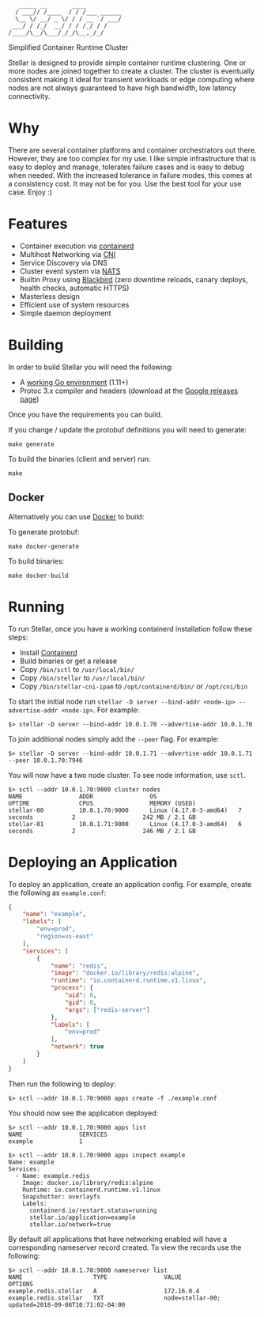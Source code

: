 ```
   _____ __       ____
  / ___// /____  / / /___ ______
  \__ \/ __/ _ \/ / / __ `/ ___/
 ___/ / /_/  __/ / / /_/ / /
/____/\__/\___/_/_/\__,_/_/

```

Simplified Container Runtime Cluster

Stellar is designed to provide simple container runtime clustering.  One
or more nodes are joined together to create a cluster.  The cluster
is eventually consistent making it ideal for transient workloads or edge
computing where nodes are not always guaranteed to have high bandwidth, low
latency connectivity.

# Why
There are several container platforms and container orchestrators out there.
However, they are too complex for my use.  I like simple infrastructure that
is easy to deploy and manage, tolerates failure cases and is easy to debug
when needed.  With the increased tolerance in failure modes, this comes at
a consistency cost.  It may not be for you.  Use the best tool for your use
case.  Enjoy :)

# Features

- Container execution via [containerd](https://github.com/containerd/containerd)
- Multihost Networking via [CNI](https://github.com/containernetworking/cni)
- Service Discovery via DNS
- Cluster event system via [NATS](https://github.com/nats-io/gnatsd)
- Builtin Proxy using [Blackbird](https://github.com/ehazlett/blackbird) (zero downtime reloads, canary deploys, health checks, automatic HTTPS)
- Masterless design
- Efficient use of system resources
- Simple daemon deployment

# Building
In order to build Stellar you will need the following:

- A [working Go environment](https://golang.org/doc/code.html) (1.11+)
- Protoc 3.x compiler and headers (download at the [Google releases page](https://github.com/google/protobuf/releases))

Once you have the requirements you can build.

If you change / update the protobuf definitions you will need to generate:

`make generate`

To build the binaries (client and server) run:

`make`

## Docker
Alternatively you can use [Docker](https://www.docker.com) to build:

To generate protobuf:

`make docker-generate`

To build binaries:

`make docker-build`

# Running
To run Stellar, once you have a working containerd installation follow these steps:

- Install [Containerd](https://github.com/containerd/containerd#getting-started)
- Build binaries or get a release
- Copy `/bin/sctl` to `/usr/local/bin/`
- Copy `/bin/stellar` to `/usr/local/bin/`
- Copy `/bin/stellar-cni-ipam` to `/opt/containerd/bin/` or `/opt/cni/bin`

To start the initial node run `stellar -D server --bind-addr <node-ip> --advertise-addr <node-ip>`.
For example:

```
$> stellar -D server --bind-addr 10.0.1.70 --advertise-addr 10.0.1.70
```

To join additional nodes simply add the `--peer` flag.  For example:

```
$> stellar -D server --bind-addr 10.0.1.71 --advertise-addr 10.0.1.71 --peer 10.0.1.70:7946
```

You will now have a two node cluster.  To see node information, use `sctl`.

```
$> sctl --addr 10.0.1.70:9000 cluster nodes
NAME                ADDR                OS                       UPTIME              CPUS                MEMORY (USED)
stellar-00          10.0.1.70:9000      Linux (4.17.0-3-amd64)   7 seconds           2                   242 MB / 2.1 GB
stellar-01          10.0.1.71:9000      Linux (4.17.0-3-amd64)   6 seconds           2                   246 MB / 2.1 GB
```

# Deploying an Application
To deploy an application, create an application config.  For example, create the following as `example.conf`:

```json
{
    "name": "example",
    "labels": [
        "env=prod",
        "region=us-east"
    ],
    "services": [
        {
            "name": "redis",
            "image": "docker.io/library/redis:alpine",
            "runtime": "io.containerd.runtime.v1.linux",
            "process": {
                "uid": 0,
                "gid": 0,
                "args": ["redis-server"]
            },
            "labels": [
                "env=prod"
            ],
            "network": true
        }
    ]
}

```

Then run the following to deploy:

```
$> sctl --addr 10.0.1.70:9000 apps create -f ./example.conf
```

You should now see the application deployed:

```
$> sctl --addr 10.0.1.70:9000 apps list
NAME                SERVICES
example             1

$> sctl --addr 10.0.1.70:9000 apps inspect example
Name: example
Services:
  - Name: example.redis
    Image: docker.io/library/redis:alpine
    Runtime: io.containerd.runtime.v1.linux
    Snapshotter: overlayfs
    Labels:
      containerd.io/restart.status=running
      stellar.io/application=example
      stellar.io/network=true

```

By default all applications that have networking enabled will have a corresponding nameserver record
created.  To view the records use the following:

```
$> sctl --addr 10.0.1.70:9000 nameserver list
NAME                    TYPE                VALUE                                            OPTIONS
example.redis.stellar   A                   172.16.0.4
example.redis.stellar   TXT                 node=stellar-00; updated=2018-09-08T10:71:02-04:00
```
